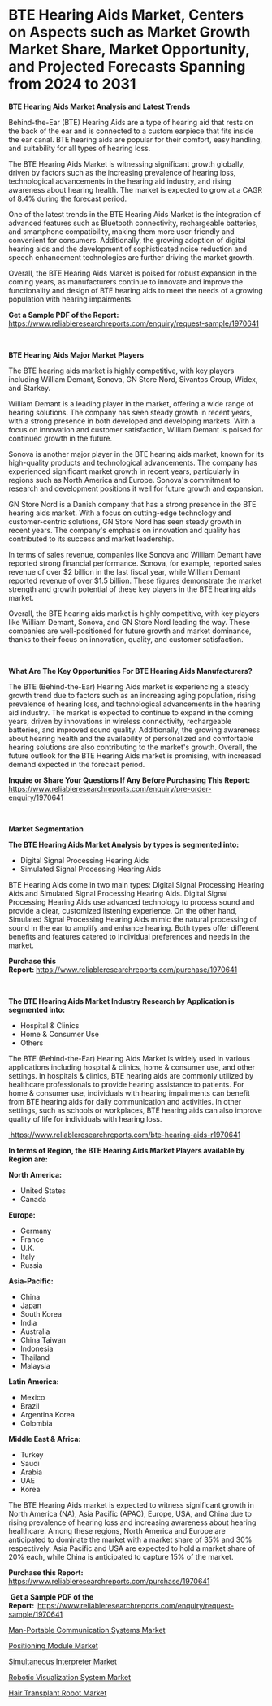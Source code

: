 <p><h1>BTE Hearing Aids Market, Centers on Aspects such as Market Growth Market Share, Market Opportunity, and Projected Forecasts Spanning from 2024 to 2031</h1></p><p><strong>BTE Hearing Aids Market Analysis and Latest Trends</strong></p>
<p><p>Behind-the-Ear (BTE) Hearing Aids are a type of hearing aid that rests on the back of the ear and is connected to a custom earpiece that fits inside the ear canal. BTE hearing aids are popular for their comfort, easy handling, and suitability for all types of hearing loss.</p><p>The BTE Hearing Aids Market is witnessing significant growth globally, driven by factors such as the increasing prevalence of hearing loss, technological advancements in the hearing aid industry, and rising awareness about hearing health. The market is expected to grow at a CAGR of 8.4% during the forecast period.</p><p>One of the latest trends in the BTE Hearing Aids Market is the integration of advanced features such as Bluetooth connectivity, rechargeable batteries, and smartphone compatibility, making them more user-friendly and convenient for consumers. Additionally, the growing adoption of digital hearing aids and the development of sophisticated noise reduction and speech enhancement technologies are further driving the market growth.</p><p>Overall, the BTE Hearing Aids Market is poised for robust expansion in the coming years, as manufacturers continue to innovate and improve the functionality and design of BTE hearing aids to meet the needs of a growing population with hearing impairments.</p></p>
<p><strong>Get a Sample PDF of the Report:&nbsp;</strong> <a href="https://www.reliableresearchreports.com/enquiry/request-sample/1970641">https://www.reliableresearchreports.com/enquiry/request-sample/1970641</a></p>
<p>&nbsp;</p>
<p><strong>BTE Hearing Aids Major Market Players</strong></p>
<p><p>The BTE hearing aids market is highly competitive, with key players including William Demant, Sonova, GN Store Nord, Sivantos Group, Widex, and Starkey. </p><p>William Demant is a leading player in the market, offering a wide range of hearing solutions. The company has seen steady growth in recent years, with a strong presence in both developed and developing markets. With a focus on innovation and customer satisfaction, William Demant is poised for continued growth in the future.</p><p>Sonova is another major player in the BTE hearing aids market, known for its high-quality products and technological advancements. The company has experienced significant market growth in recent years, particularly in regions such as North America and Europe. Sonova's commitment to research and development positions it well for future growth and expansion.</p><p>GN Store Nord is a Danish company that has a strong presence in the BTE hearing aids market. With a focus on cutting-edge technology and customer-centric solutions, GN Store Nord has seen steady growth in recent years. The company's emphasis on innovation and quality has contributed to its success and market leadership.</p><p>In terms of sales revenue, companies like Sonova and William Demant have reported strong financial performance. Sonova, for example, reported sales revenue of over $2 billion in the last fiscal year, while William Demant reported revenue of over $1.5 billion. These figures demonstrate the market strength and growth potential of these key players in the BTE hearing aids market.</p><p>Overall, the BTE hearing aids market is highly competitive, with key players like William Demant, Sonova, and GN Store Nord leading the way. These companies are well-positioned for future growth and market dominance, thanks to their focus on innovation, quality, and customer satisfaction.</p></p>
<p>&nbsp;</p>
<p><strong>What Are The Key Opportunities For BTE Hearing Aids Manufacturers?</strong></p>
<p><p>The BTE (Behind-the-Ear) Hearing Aids market is experiencing a steady growth trend due to factors such as an increasing aging population, rising prevalence of hearing loss, and technological advancements in the hearing aid industry. The market is expected to continue to expand in the coming years, driven by innovations in wireless connectivity, rechargeable batteries, and improved sound quality. Additionally, the growing awareness about hearing health and the availability of personalized and comfortable hearing solutions are also contributing to the market's growth. Overall, the future outlook for the BTE Hearing Aids market is promising, with increased demand expected in the forecast period.</p></p>
<p><strong>Inquire or Share Your Questions If Any Before Purchasing This Report:</strong> <a href="https://www.reliableresearchreports.com/enquiry/pre-order-enquiry/1970641">https://www.reliableresearchreports.com/enquiry/pre-order-enquiry/1970641</a></p>
<p>&nbsp;</p>
<p><strong>Market Segmentation</strong></p>
<p><strong>The BTE Hearing Aids Market Analysis by types is segmented into:</strong></p>
<p><ul><li>Digital Signal Processing Hearing Aids</li><li>Simulated Signal Processing Hearing Aids</li></ul></p>
<p><p>BTE Hearing Aids come in two main types: Digital Signal Processing Hearing Aids and Simulated Signal Processing Hearing Aids. Digital Signal Processing Hearing Aids use advanced technology to process sound and provide a clear, customized listening experience. On the other hand, Simulated Signal Processing Hearing Aids mimic the natural processing of sound in the ear to amplify and enhance hearing. Both types offer different benefits and features catered to individual preferences and needs in the market.</p></p>
<p><strong>Purchase this Report:&nbsp;</strong><a href="https://www.reliableresearchreports.com/purchase/1970641">https://www.reliableresearchreports.com/purchase/1970641</a></p>
<p>&nbsp;</p>
<p><strong>The BTE Hearing Aids Market Industry Research by Application is segmented into:</strong></p>
<p><ul><li>Hospital & Clinics</li><li>Home & Consumer Use</li><li>Others</li></ul></p>
<p><p>The BTE (Behind-the-Ear) Hearing Aids Market is widely used in various applications including hospital & clinics, home & consumer use, and other settings. In hospitals & clinics, BTE hearing aids are commonly utilized by healthcare professionals to provide hearing assistance to patients. For home & consumer use, individuals with hearing impairments can benefit from BTE hearing aids for daily communication and activities. In other settings, such as schools or workplaces, BTE hearing aids can also improve quality of life for individuals with hearing loss.</p></p>
<p><a href="https://www.reliableresearchreports.com/bte-hearing-aids-r1970641">&nbsp;https://www.reliableresearchreports.com/bte-hearing-aids-r1970641</a></p>
<p><strong>In terms of Region, the BTE Hearing Aids Market Players available by Region are:</strong></p>
<p>
    <p> <strong> North America: </strong>
        <ul>
            <li>United States</li>
            <li>Canada</li>
        </ul>
        </p> 
    <p> <strong> Europe: </strong>
        <ul>
            <li>Germany</li>
            <li>France</li>
            <li>U.K.</li>
            <li>Italy</li>
            <li>Russia</li>
        </ul>
        </p> 
    <p> <strong> Asia-Pacific: </strong>
        <ul>
            <li>China</li>
            <li>Japan</li>
            <li>South Korea</li>
            <li>India</li>
            <li>Australia</li>
            <li>China Taiwan</li>
            <li>Indonesia</li>
            <li>Thailand</li>
            <li>Malaysia</li>
        </ul>
        </p> 
    <p> <strong> Latin America: </strong>
        <ul>
            <li>Mexico</li>
            <li>Brazil</li>
            <li>Argentina Korea</li>
            <li>Colombia</li>
        </ul>
        </p> 
    <p> <strong> Middle East & Africa: </strong>
        <ul>
            <li>Turkey</li>
            <li>Saudi</li>
            <li>Arabia</li>
            <li>UAE</li>
            <li>Korea</li>
        </ul>
    </p>
    </p>
<p><p>The BTE Hearing Aids market is expected to witness significant growth in North America (NA), Asia Pacific (APAC), Europe, USA, and China due to rising prevalence of hearing loss and increasing awareness about hearing healthcare. Among these regions, North America and Europe are anticipated to dominate the market with a market share of 35% and 30% respectively. Asia Pacific and USA are expected to hold a market share of 20% each, while China is anticipated to capture 15% of the market.</p></p>
<p><strong>Purchase this Report: </strong><a href="https://www.reliableresearchreports.com/purchase/1970641">https://www.reliableresearchreports.com/purchase/1970641</a></p>
<p>&nbsp;<strong>Get a Sample PDF of the Report:&nbsp;&nbsp;</strong><a href="https://www.reliableresearchreports.com/enquiry/request-sample/1970641">https://www.reliableresearchreports.com/enquiry/request-sample/1970641</a></p>
<p><strong></strong></p>
<p><p><a href="https://medium.com/@andrgntg_96977/man-portable-communication-systems-market-size-by-type-land-airborne-naval-by-product-188d193963c7">Man-Portable Communication Systems Market</a></p><p><a href="https://medium.com/@doristurner71/global-positioning-module-market-analysis-trends-forecasts-and-growth-opportunities-2024-2c49664ac9ae">Positioning Module Market</a></p><p><a href="https://medium.com/@joeyojholms59/simultaneous-interpreter-industry-analysis-report-its-market-size-growing-with-a-cagr-of-8-3-0c26bd985f07">Simultaneous Interpreter Market</a></p><p><a href="https://github.com/vregtldg37/Market-Research-Report-List-1/blob/main/robotic-visualization-system-market.md">Robotic Visualization System Market</a></p><p><a href="https://github.com/rslnowrouzi/Market-Research-Report-List-1/blob/main/hair-transplant-robot-market.md">Hair Transplant Robot Market</a></p></p>